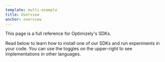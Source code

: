 ```yaml
---
template: multi-example
title: Overview
anchor: overview
---
```


This page is a full reference for Optimizely's SDKs.

Read below to learn how to install one of our SDKs and run experiments in your code. You can use the toggles on the upper-right to see implementations in other languages.

<br>
